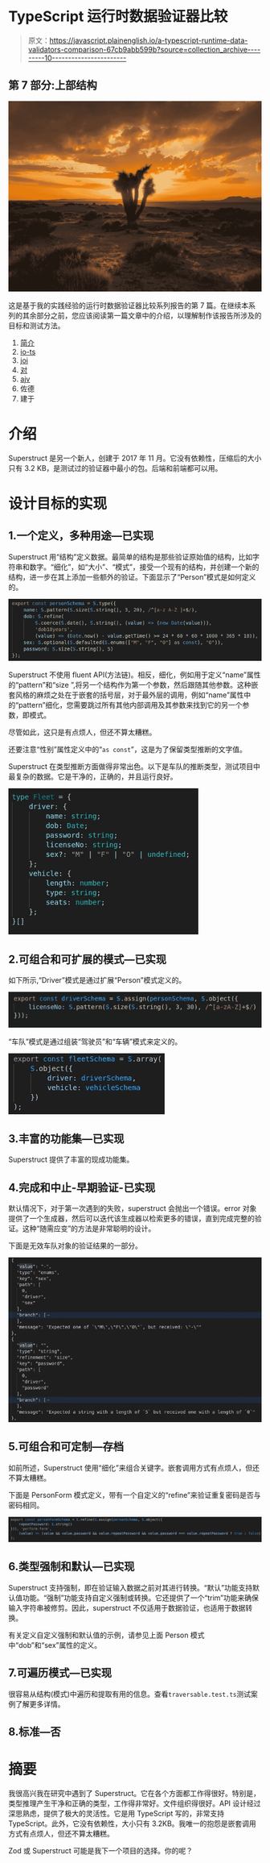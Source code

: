 # TypeScript 运行时数据验证器比较

> 原文：<https://javascript.plainenglish.io/a-typescript-runtime-data-validators-comparison-67cb9abb599b?source=collection_archive---------10----------------------->

## 第 7 部分:上部结构

![](img/9df6ed1e6acca6058c88ac7aeb75b0c4.png)

这是基于我的实践经验的运行时数据验证器比较系列报告的第 7 篇。在继续本系列的其余部分之前，您应该阅读第一篇文章中的介绍，以理解制作该报告所涉及的目标和测试方法。

1.  [简介](/a-typescript-runtime-data-validators-comparison-50a6abf3c559)
2.  [io-ts](/a-typescript-runtime-data-validators-comparison-eeedc6b0583a)
3.  [joi](/a-typescript-runtime-data-validators-comparison-c422e431926a)
4.  [对](/a-typescript-runtime-data-validators-comparison-15f0ea2e3265)
5.  [ajv](/a-typescript-runtime-data-validators-comparison-cdbb532f0b89)
6.  佐德
7.  建于

# 介绍

Superstruct 是另一个新人，创建于 2017 年 11 月。它没有依赖性，压缩后的大小只有 3.2 KB，是测试过的验证器中最小的包。后端和前端都可以用。

# 设计目标的实现

## 1.一个定义，多种用途—已实现

Superstruct 用“结构”定义数据。最简单的结构是那些验证原始值的结构，比如字符串和数字。“细化”，如“大小”、“模式”，接受一个现有的结构，并创建一个新的结构，进一步在其上添加一些额外的验证。下面显示了“Person”模式是如何定义的。

![](img/42dc39d4461e4e19af6b014c2c1be813.png)

Superstruct 不使用 fluent API(方法链)。相反，细化，例如用于定义“name”属性的“pattern”和“size ”,将另一个结构作为第一个参数，然后跟随其他参数。这种嵌套风格的麻烦之处在于嵌套的括号层，对于最外层的调用，例如“name”属性中的“pattern”细化，您需要跳过所有其他内部调用及其参数来找到它的另一个参数，即模式。

尽管如此，这只是有点烦人，但还不算太糟糕。

还要注意“性别”属性定义中的“`as const`”，这是为了保留类型推断的文字值。

Superstruct 在类型推断方面做得非常出色。以下是车队的推断类型，测试项目中最复杂的数据。它是干净的，正确的，并且运行良好。

![](img/3b6004b08fe4539cd64eab90f420c316.png)

## 2.可组合和可扩展的模式—已实现

如下所示,“Driver”模式是通过扩展“Person”模式定义的。

![](img/fd20e612b3a7f1a3f749972c8989cbb7.png)

“车队”模式是通过组装“驾驶员”和“车辆”模式来定义的。

![](img/15a90160fcb96520f2e433a5a486a4a3.png)

## 3.丰富的功能集—已实现

Superstruct 提供了丰富的现成功能集。

## 4.完成和中止-早期验证-已实现

默认情况下，对于第一次遇到的失败，superstruct 会抛出一个错误。error 对象提供了一个生成器，然后可以迭代该生成器以检索更多的错误，直到完成完整的验证。这种“随需应变”的方法是非常聪明的设计。

下面是无效车队对象的验证结果的一部分。

![](img/de8e050fa16a784dc340744383477f1a.png)

## 5.可组合和可定制—存档

如前所述，Superstruct 使用“细化”来组合关键字。嵌套调用方式有点烦人，但还不算太糟糕。

下面是 PersonForm 模式定义，带有一个自定义的“refine”来验证重复密码是否与密码相同。

![](img/e6e3c59cf5f4e9135ac11cdf5cd96d45.png)

## 6.类型强制和默认—已实现

Superstruct 支持强制，即在验证输入数据之前对其进行转换。“默认”功能支持默认值功能。“强制”功能支持自定义强制或转换。它还提供了一个“trim”功能来确保输入字符串被修剪。因此，superstruct 不仅适用于数据验证，也适用于数据转换。

有关定义自定义强制和默认值的示例，请参见上面 Person 模式中“dob”和“sex”属性的定义。

## 7.可遍历模式—已实现

很容易从结构(模式)中遍历和提取有用的信息。查看`traversable.test.ts`测试案例了解更多详情。

## 8.标准—否

# 摘要

我很高兴我在研究中遇到了 Superstruct。它在各个方面都工作得很好。特别是，类型推理产生干净和正确的类型，工作得非常好。文件组织得很好。API 设计经过深思熟虑，提供了极大的灵活性。它是用 TypeScript 写的，非常支持 TypeScript。此外，它没有依赖性，大小只有 3.2KB。我唯一的抱怨是嵌套调用方式有点烦人，但还不算太糟糕。

Zod 或 Superstruct 可能是我下一个项目的选择。你的呢？